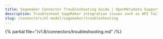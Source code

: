 ```yaml
---
title: Sagemaker Connector Troubleshooting Guide | OpenMetadata Support
description: Troubleshoot SageMaker integration issues such as API failures, metadata gaps, or IAM permission conflicts.
slug: /connectors/ml-model/sagemaker/troubleshooting
---
```


{% partial file="/v1.8/connectors/troubleshooting.md" /%}
